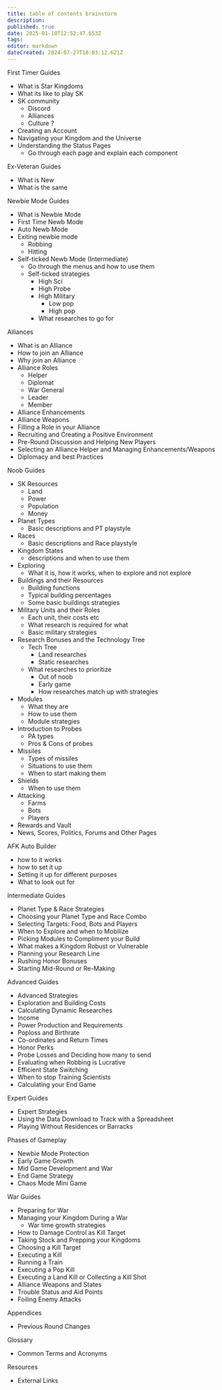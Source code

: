 ```yaml
---
title: table of contents brainstorm
description: 
published: true
date: 2025-01-10T12:52:47.653Z
tags: 
editor: markdown
dateCreated: 2024-07-27T10:03:12.621Z
---
```


First Timer Guides
- What is Star Kingdoms
- What its like to play SK
- SK community 
  - Discord
  - Alliances
  - Culture ?
- Creating an Account
- Navigating your Kingdom and the Universe
- Understanding the Status Pages
  - Go through each page and explain each component

Ex-Veteran Guides
- What is New
- What is the same

Newbie Mode Guides
- What is Newbie Mode
- First Time Newb Mode
- Auto Newb Mode
- Exiting newbie mode
  - Robbing
  - Hitting
- Self-ticked Newb Mode (Intermediate)
  - Go through the menus and how to use them
  - Self-ticked strategies 
    - High Sci
    - High Probe
    - High Military
      - Low pop
      - High pop  
    - What researches to go for

Alliances
- What is an Alliance
- How to join an Alliance
- Why join an Alliance
- Alliance Roles
  - Helper
  - Diplomat
  - War General
  - Leader
  - Member
- Alliance Enhancements
- Alliance Weapons
- Filling a Role in your Alliance
- Recruiting and Creating a Positive Environment
- Pre-Round Discussion and Helping New Players
- Selecting an Alliance Helper and Managing Enhancements/Weapons
- Diplomacy and best Practices

Noob Guides
- SK Resources
  - Land
  - Power
  - Population
  - Money
- Planet Types 
  - Basic descriptions and PT playstyle
- Races
  - Basic descriptions and Race playstyle
- Kingdom States
  - descriptions and when to use them
- Exploring
  - What it is, how it works, when to explore and not explore
- Buildings and their Resources
  - Building functions
  - Typical building percentages
  - Some basic buildings strategies
- Military Units and their Roles
  - Each unit, their costs etc
  - What research is required for what
  - Basic military strategies
- Research Bonuses and the Technology Tree
  - Tech Tree
    - Land researches
    - Static researches
  - What researches to prioritize
    - Out of noob
    - Early game
    - How researches match up with strategies
- Modules
  - What they are
  - How to use them
  - Module strategies
- Introduction to Probes
  - PA types
  - Pros & Cons of probes
- Missiles
  - Types of missiles
  - Situations to use them
  - When to start making them
- Shields
  - When to use them
- Attacking
  - Farms
  - Bots
  - Players
- Rewards and Vault
- News, Scores, Politics, Forums and Other Pages

AFK Auto Builder
- how to it works
- how to set it up
- Setting it up for different purposes
- What to look out for

Intermediate Guides
- Planet Type & Race Strategies
- Choosing your Planet Type and Race Combo
- Selecting Targets: Food, Bots and Players
- When to Explore and when to Mobilize
- Picking Modules to Compliment your Build
- What makes a Kingdom Robust or Vulnerable
- Planning your Research Line
- Rushing Honor Bonuses
- Starting Mid-Round or Re-Making

Advanced Guides
- Advanced Strategies
- Exploration and Building Costs
- Calculating Dynamic Researches
- Income
- Power Production and Requirements
- Poploss and Birthrate
- Co-ordinates and Return Times
- Honor Perks
- Probe Losses and Deciding how many to send 
- Evaluating when Robbing is Lucrative
- Efficient State Switching
- When to stop Training Scientists
- Calculating your End Game
  
Expert Guides
- Expert Strategies
- Using the Data Download to Track with a Spreadsheet
- Playing Without Residences or Barracks 

Phases of Gameplay
- Newbie Mode Protection
- Early Game Growth
- Mid Game Development and War
- End Game Strategy
- Chaos Mode Mini Game

War Guides
- Preparing for War
- Managing your Kingdom During a War
  - War time growth strategies
- How to Damage Control as Kill Target
- Taking Stock and Prepping your Kingdoms
- Choosing a Kill Target
- Executing a Kill
- Running a Train
- Executing a Pop Kill
- Executing a Land Kill or Collecting a Kill Shot
- Alliance Weapons and States
- Trouble Status and Aid Points
- Foiling Enemy Attacks

Appendices
- Previous Round Changes

Glossary
- Common Terms and Acronyms

Resources
- External Links

